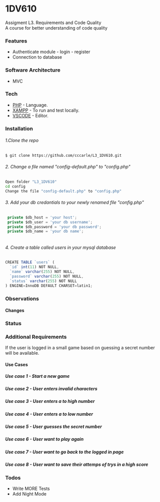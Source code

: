 # 1DV610

Assigment L3. Requirements and Code Quality <br>
A course for better understanding of code quality

### Features

  - Authenticate module - login - register 
  - Connection to database

### Software Architecture
 - MVC
 
### Tech
* [PHP](https://secure.php.net/) - Language.
* [XAMPP](https://www.apachefriends.org/index.html) - To run and test locally.
* [VSCODE](https://code.visualstudio.com/) - Editor.


### Installation

###### 1.Clone the repo

```sh
$ git clone https://github.com/cccarle/L3_1DV610.git

```
###### 2. Change a file named "config-default.php" to "config.php"

```sh
Open folder "L3_1DV610"
cd config
Change the file "config-default.php" to "config.php"

```

###### 3. Add your db credantials to your newly renamed file "config.php"
```javascript
 private $db_host = 'your host';
 private $db_user = 'your db username';
 private $db_password = 'your db password';
 private $db_name = 'your db name';
    
```

###### 4. Create a table called users in your mysql database

```javascript
CREATE TABLE `users` (
  `id` int(11) NOT NULL,
  `name` varchar(255) NOT NULL,
  `password` varchar(255) NOT NULL,
  `status` varchar(255) NOT NULL
) ENGINE=InnoDB DEFAULT CHARSET=latin1;
```

### Observations
#### Changes
### Status

### Additional Requirements
If the user is logged in a small game based on guessing a secret number will be available.
#### Use Cases

##### Use case 1 - Start a new game
##### Use case 2 - User enters invalid characters
##### Use case 3 - User enters a to high number
##### Use case 4 - User enters a to low number
##### Use case 5 - User guesses the secret number
##### Use case 6 - User want to play again
##### Use case 7 - User want to go back to the logged in page
##### Use case 8 - User want to save their attemps of trys in a high score


### Todos

 - Write MORE Tests
 - Add Night Mode
